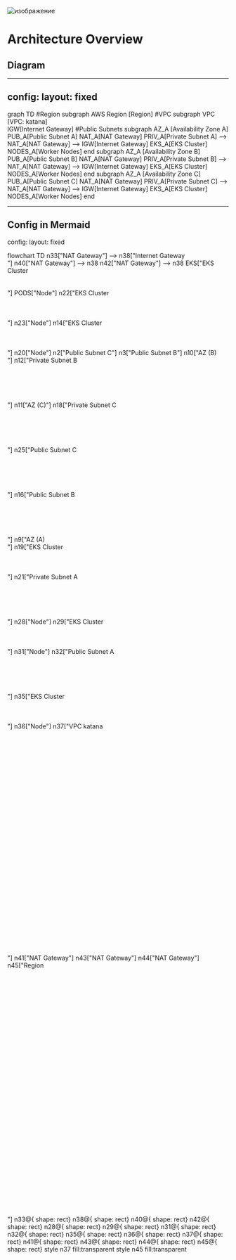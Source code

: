 ![изображение](https://github.com/user-attachments/assets/ac2c0f2d-7a4c-4836-8190-a72e72e3f6c1)

# Architecture Overview

## Diagram
---
config:
  layout: fixed
---
graph TD
    #Region
      subgraph AWS Region [Region]
    #VPC
        subgraph VPC [VPC: katana]  
        IGW[Internet Gateway]
    #Public Subnets
            subgraph AZ_A [Availability Zone A]
                PUB_A[Public Subnet A]
                  NAT_A[NAT Gateway]
                PRIV_A[Private Subnet A] --> NAT_A[NAT Gateway] --> IGW[Internet Gateway]
                  EKS_A[EKS Cluster]
                    NODES_A[Worker Nodes]
            end
            subgraph AZ_A [Availability Zone B]
                PUB_A[Public Subnet B]
                  NAT_A[NAT Gateway]
                PRIV_A[Private Subnet B] --> NAT_A[NAT Gateway] --> IGW[Internet Gateway]
                  EKS_A[EKS Cluster]
                    NODES_A[Worker Nodes]
            end
            subgraph AZ_A [Availability Zone C]
                PUB_A[Public Subnet C]
                  NAT_A[NAT Gateway]
                PRIV_A[Private Subnet C] --> NAT_A[NAT Gateway] --> IGW[Internet Gateway]
                  EKS_A[EKS Cluster]
                    NODES_A[Worker Nodes]
            end       

---
## Config in Mermaid


config:
  layout: fixed

flowchart TD
    n33["NAT Gateway"] --> n38["Internet Gateway <br>"]
    n40["NAT Gateway"] --> n38
    n42["NAT Gateway"] --> n38
    EKS["EKS Cluster<br><br><br>"]
    PODS["Node"]
    n22["EKS Cluster<br><br><br><br>"]
    n23["Node"]
    n14["EKS Cluster<br><br><br><br>"]
    n20["Node"]
    n2["Public Subnet C"]
    n3["Public Subnet B"]
    n10["AZ (B) <br>"]
    n12["Private Subnet B<br><br><br><br><br> <br>"]
    n11["AZ (C)"]
    n18["Private Subnet C<br><br><br><br><br> <br>"]
    n25["Public Subnet C<br><br><br><br><br> <br>"]
    n16["Public Subnet B<br><br><br><br><br> <br>"]
    n9["AZ (A) <br>"]
    n19["EKS Cluster<br><br><br><br>"]
    n21["Private Subnet A<br><br><br><br><br> <br>"]
    n28["Node"]
    n29["EKS Cluster<br><br><br><br>"]
    n31["Node"]
    n32["Public Subnet A<br><br><br><br><br> <br>"]
    n35["EKS Cluster<br><br><br><br>"]
    n36["Node"]
    n37["VPC katana <br><br><br><br><br><br><br><br><br><br><br><br><br><br><br><br><br><br><br><br><br><br><br><br><br><br><br><br><br><br><br>"]
    n41["NAT Gateway"]
    n43["NAT Gateway"]
    n44["NAT Gateway"]
    n45["Region <br><br><br><br><br><br><br><br><br><br><br><br><br><br><br><br><br><br><br><br><br><br><br><br><br><br><br><br><br><br><br><br><br><br>"]
    n33@{ shape: rect}
    n38@{ shape: rect}
    n40@{ shape: rect}
    n42@{ shape: rect}
    n28@{ shape: rect}
    n29@{ shape: rect}
    n31@{ shape: rect}
    n32@{ shape: rect}
    n35@{ shape: rect}
    n36@{ shape: rect}
    n37@{ shape: rect}
    n41@{ shape: rect}
    n43@{ shape: rect}
    n44@{ shape: rect}
    n45@{ shape: rect}
    style n37 fill:transparent
    style n45 fill:transparent
